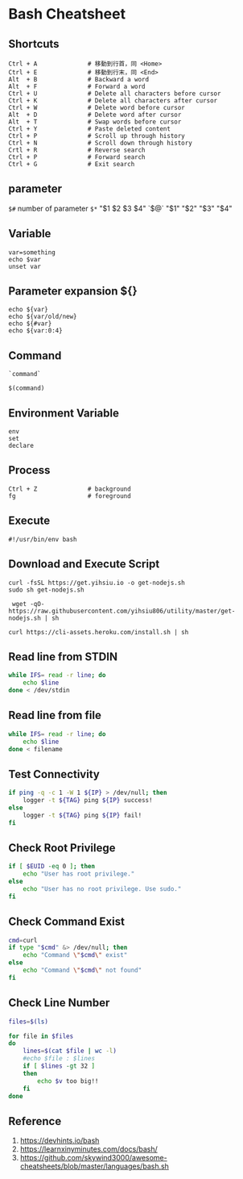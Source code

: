 # Bash Cheatsheet

## Shortcuts
```
Ctrl + A              # 移動到行首，同 <Home>
Ctrl + E              # 移動到行末，同 <End>
Alt  + B              # Backward a word
Alt  + F              # Forward a word
Ctrl + U              # Delete all characters before cursor
Ctrl + K              # Delete all characters after cursor
Ctrl + W              # Delete word before cursor
Alt  + D              # Delete word after cursor
Alt  + T              # Swap words before cursor
Ctrl + Y              # Paste deleted content
Ctrl + P              # Scroll up through history
Ctrl + N              # Scroll down through history
Crtl + R              # Reverse search
Ctrl + P              # Forward search
Ctrl + G              # Exit search
```


## parameter

`$#` number of parameter
`$*` "$1 $2 $3 $4"
`$@` "$1" "$2" "$3" "$4"


## Variable

```
var=something
echo $var
unset var
```

## Parameter expansion ${}

```
echo ${var}
echo ${var/old/new}
echo ${#var}
echo ${var:0:4}
```

## Command

```
`command`

$(command)
```

## Environment Variable

```
env
set
declare
```

## Process

```
Ctrl + Z              # background
fg                    # foreground
```

## Execute

```
#!/usr/bin/env bash
```

## Download and Execute Script

```
curl -fsSL https://get.yihsiu.io -o get-nodejs.sh
sudo sh get-nodejs.sh
```

```
 wget -qO- https://raw.githubusercontent.com/yihsiu806/utility/master/get-nodejs.sh | sh
```

```
curl https://cli-assets.heroku.com/install.sh | sh
```

## Read line from STDIN

```bash
while IFS= read -r line; do
    echo $line
done < /dev/stdin
```

## Read line from file

```bash
while IFS= read -r line; do
    echo $line
done < filename
```

## Test Connectivity

```bash
if ping -q -c 1 -W 1 ${IP} > /dev/null; then
    logger -t ${TAG} ping ${IP} success!
else
    logger -t ${TAG} ping ${IP} fail!
fi
```

## Check Root Privilege

```bash
if [ $EUID -eq 0 ]; then
    echo "User has root privilege."
else
    echo "User has no root privilege. Use sudo."
fi
```

## Check Command Exist

```bash
cmd=curl
if type "$cmd" &> /dev/null; then
    echo "Command \"$cmd\" exist"
else
    echo "Command \"$cmd\" not found"
fi
```

## Check Line Number

```bash
files=$(ls)

for file in $files
do
    lines=$(cat $file | wc -l)
    #echo $file : $lines
    if [ $lines -gt 32 ]
    then
        echo $v too big!!
    fi
done
```


## Reference
1. https://devhints.io/bash
2. https://learnxinyminutes.com/docs/bash/
3. https://github.com/skywind3000/awesome-cheatsheets/blob/master/languages/bash.sh
